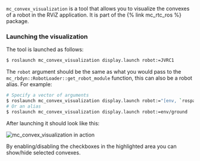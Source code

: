 `mc_convex_visualization` is a tool that allows you to visualize the convexes of a robot in the RViZ application. It is part of the {% link mc_rtc_ros %} package.

### Launching the visualization

The tool is launched as follows:

```bash
$ roslaunch mc_convex_visualization display.launch robot:=JVRC1
```

The `robot` argument should be the same as what you would pass to the `mc_rbdyn::RobotLoader::get_robot_module` function, this can also be a robot alias. For example:

```bash
# Specify a vector of arguments
$ roslaunch mc_convex_visualization display.launch robot:="[env, `rospack find mc_env_description`, ground]"
# Or an alias
$ roslaunch mc_convex_visualization display.launch robot:=env/ground
```

After launching it should look like this:

<img src="{{site.baseurl_root}}/assets/tutorials/tools/img/mc_convex_visualization.png" alt="mc_convex_visualization in action" class="img-fluid" />

By enabling/disabling the checkboxes in the highlighted area you can show/hide selected convexes.

